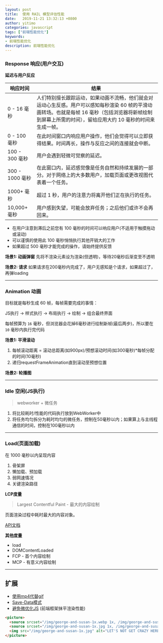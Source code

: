 ```yaml
---
layout: post
title:  使用 RAIL 模型评估性能
date:   2019-11-21 13:32:13 +0800
author: yitimo
categories: javascript
tags: ["前端性能优化"]
keywords:
- 前端性能优化
description: 前端性能优化
---
```


### Response 响应(用户交互)

**延迟与用户反应**

响应时间 | 结果
-|-
0 - 16 毫秒 | 人们特别擅长跟踪运动，如果动画不流畅，他们就会对运动心生反感。用户可以感知每秒渲染 60 帧的平滑动画转场。也就是每帧 16 毫秒（包括浏览器将新帧绘制到屏幕上所需的时间），留给应用大约 10 毫秒的时间来生成一帧。
0 - 100 毫秒 | 在此时间窗口内响应用户操作，他们会觉得可以立即获得结果。时间再长，操作与反应之间的连接就会中断。
100 - 300 毫秒 | 用户会遇到轻微可觉察的延迟。
300 - 1000 毫秒 | 在此窗口内，延迟感觉像是任务自然和持续发展的一部分。对于网络上的大多数用户，加载页面或更改视图代表着一个任务。
1000+ 毫秒 | 超过 1 秒，用户的注意力将离开他们正在执行的任务。
10,000+ 毫秒 | 用户感到失望，可能会放弃任务；之后他们或许不会再回来。

- 在用户注意到滞后之前您有 100 毫秒的时间可以响应用户(不适用于触摸拖动或滚动)
- 可以谨慎的使用此 100 毫秒悄悄执行其他开销大的工作
- 如果超过 500 毫秒才能完成的操作，请始终提供反馈

**场景1: 动画弹窗** 先将不渲染元素设为渲染(但透明)，等待20毫秒后渐变至不透明

**场景2: 请求** 如果请求在200毫秒内完成了，用户无感知是个请求，如果超过了，再弹loading

---

### Animation 动画

目标就是每秒生成 60 帧，每帧需要完成的事情：

JS执行 -> 样式执行 -> 布局执行 -> 绘制 -> 组合最终界面

每帧预算为 ``16`` 毫秒，但浏览器会花掉6毫秒进行绘制新帧(最后两步)，所以要在 ``10`` 毫秒内执行完代码

**场景1: 平滑滚动**
1. 每帧滚动距离 = 滚动总距离(如900px)/预想滚动时间(如300毫秒)*每帧分配的时间(10毫秒)
2. 递归requestFrameAnimation直到滚动至预想位置

**场景2: 轮播图**

---

### Idle 空闲(JS执行)

> webworker + 微任务

1. 将比较耗时/性能的代码执行放到WebWorker中
2. 将任务均匀拆分为耗时均匀的微任务，控制在50毫秒以内；如果算上与主线程通信的时间，控制在100毫秒以内

---

### Load(页面加载)

在 1000 毫秒以内呈现内容

1. 骨架屏
2. 懒加载、预加载
3. 弱网速情况
4. 关键渲染路径

**LCP度量**

> Largest Contentful Paint - 最大的内容绘制

页面渲染过程中耗时最大的内容对象。

[API文档](https://wicg.github.io/largest-contentful-paint/)

**其他度量**

- load
- DOMContentLoaded
- FCP - 首个内容绘制
- MCP - 有意义内容绘制

---

## 扩展

- [使用mp4代替gif](https://developers.google.com/web/fundamentals/performance/optimizing-content-efficiency/replace-animated-gifs-with-video)
- [Save-Data模式](https://developer.mozilla.org/en-US/docs/Web/HTML/Element/picture)
- [避免微优化JS](https://developers.google.com/web/fundamentals/performance/rendering/optimize-javascript-execution?hl=zh-cn#%E9%81%BF%E5%85%8D%E5%BE%AE%E4%BC%98%E5%8C%96_javascript) (前端框架抹平渲染性能)

``` html
<picture>
  <source srcset="/img/george-and-susan-1x.webp 1x, /img/george-and-susan-2x.webp 2x">
  <source srcset="/img/george-and-susan-1x.jpg 1x, /img/george-and-susan-2x.jpg 2x">
  <img src="/img/george-and-susan-1x.jpg" alt="LET'S NOT GET CRAZY HERE" width="320" height="240">
</picture>
```

<div id="comment-root" data-comment-id="20191020211202lSrBqALp"></div>
